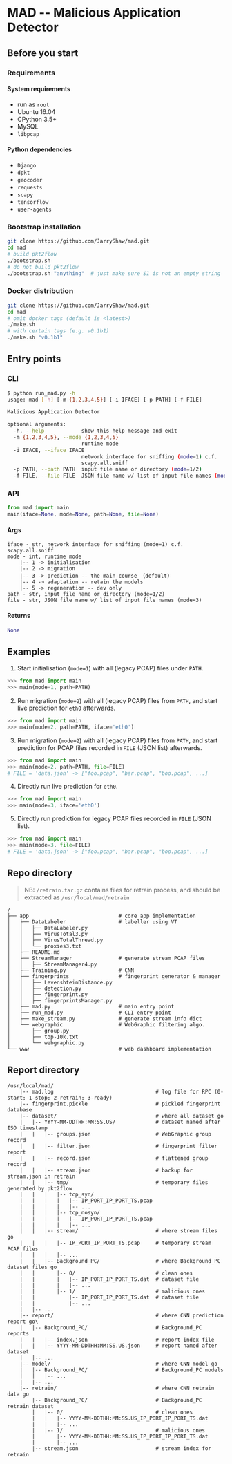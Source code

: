 # MAD -- Malicious Application Detector

## Before you start

### Requirements

#### System requirements

- run as `root`
- Ubuntu 16.04
- CPython 3.5+
- MySQL
- `libpcap`

#### Python dependencies

- `Django`
- `dpkt`
- `geocoder`
- `requests`
- `scapy`
- `tensorflow`
- `user-agents`

### Bootstrap installation

```bash
git clone https://github.com/JarryShaw/mad.git
cd mad
# build pkt2flow
./bootstrap.sh
# do not build pkt2flow
./bootstrap.sh "anything"  # just make sure $1 is not an empty string
```

### Docker distribution

```bash
git clone https://github.com/JarryShaw/mad.git
cd mad
# omit docker tags (default is <latest>)
./make.sh
# with certain tags (e.g. v0.1b1)
./make.sh "v0.1b1"
```

## Entry points

### CLI

```bash
$ python run_mad.py -h
usage: mad [-h] [-m {1,2,3,4,5}] [-i IFACE] [-p PATH] [-f FILE]

Malicious Application Detector

optional arguments:
  -h, --help            show this help message and exit
  -m {1,2,3,4,5}, --mode {1,2,3,4,5}
                        runtime mode
  -i IFACE, --iface IFACE
                        network interface for sniffing (mode=1) c.f.
                        scapy.all.sniff
  -p PATH, --path PATH  input file name or directory (mode=1/2)
  -f FILE, --file FILE  JSON file name w/ list of input file names (mode=3)
```

### API

```python
from mad import main
main(iface=None, mode=None, path=None, file=None)
```

#### Args

```text
iface - str, network interface for sniffing (mode=1) c.f. scapy.all.sniff
mode - int, runtime mode
    |-- 1 -> initialisation
    |-- 2 -> migration
    |-- 3 -> prediction -- the main course （default)
    |-- 4 -> adaptation -- retain the models
    |-- 5 -> regeneration -- dev only
path - str, input file name or directory (mode=1/2)
file - str, JSON file name w/ list of input file names (mode=3)
```

#### Returns

```python
None
```

## Examples

1. Start initialisation (`mode=1`) with all (legacy PCAP) files under `PATH`.

````python
>>> from mad import main
>>> main(mode=1, path=PATH)
````

2. Run migration (`mode=2`) with all (legacy PCAP) files from `PATH`, and start live prediction for `eth0` afterwards.

```python
>>> from mad import main
>>> main(mode=2, path=PATH, iface='eth0')
```

3. Run migration (`mode=2`) with all (legacy PCAP) files from `PATH`, and start prediction for PCAP files recorded in `FILE` (JSON list) afterwards.

```python
>>> from mad import main
>>> main(mode=2, path=PATH, file=FILE)
# FILE = 'data.json' -> ["foo.pcap", "bar.pcap", "boo.pcap", ...]
```

4. Directly run live prediction for `eth0`.

```python
>>> from mad import main
>>> main(mode=3, iface='eth0')
```

5. Directly run prediction for legacy PCAP files recorded in `FILE` (JSON list).

```python
>>> from mad import main
>>> main(mode=3, file=FILE)
# FILE = 'data.json' -> ["foo.pcap", "bar.pcap", "boo.pcap", ...]
```

## Repo directory

 > NB: `/retrain.tar.gz` contains files for retrain process, and should be extracted as `/usr/local/mad/retrain`

```text
/
├── app                             # core app implementation
│   ├── DataLabeler                 # labeller using VT
│   │   ├── DataLabeler.py
│   │   ├── VirusTotal3.py
│   │   ├── VirusTotalThread.py
│   │   └── proxies3.txt
│   ├── README.md
│   ├── StreamManager               # generate stream PCAP files
│   │   ├── StreamManager4.py
│   ├── Training.py                 # CNN
│   ├── fingerprints                # fingerprint generator & manager
│   │   ├── LevenshteinDistance.py
│   │   ├── detection.py
│   │   ├── fingerprint.py
│   │   ├── fingerprintsManager.py
│   ├── mad.py                      # main entry point
│   ├── run_mad.py                  # CLI entry point
│   ├── make_stream.py              # generate stream info dict
│   └── webgraphic                  # WebGraphic filtering algo.
│       ├── group.py
│       ├── top-10k.txt
│       └── webgraphic.py
└── www                             # web dashboard implementation
```

## Report directory

```text
/usr/local/mad/
    |-- mad.log                                 # log file for RPC (0-start; 1-stop; 2-retrain; 3-ready)
    |-- fingerprint.pickle                      # pickled fingerprint database
    |-- dataset/                                # where all dataset go
    |   |-- YYYY-MM-DDTHH:MM:SS.US/             # dataset named after ISO timestamp
    |   |   |-- groups.json                     # WebGraphic group record
    |   |   |-- filter.json                     # fingerprint filter report
    |   |   |-- record.json                     # flattened group record
    |   |   |-- stream.json                     # backup for stream.json in retrain
    |   |   |-- tmp/                            # temporary files generated by pkt2flow
    |   |   |   |-- tcp_syn/
    |   |   |   |   |-- IP_PORT_IP_PORT_TS.pcap
    |   |   |   |   |-- ...
    |   |   |   |-- tcp_nosyn/
    |   |   |   |   |-- IP_PORT_IP_PORT_TS.pcap
    |   |   |   |   |-- ...
    |   |   |-- stream/                         # where stream files go
    |   |   |   |-- IP_PORT_IP_PORT_TS.pcap     # temporary stream PCAP files
    |   |   |   |-- ...
    |   |   |-- Background_PC/                  # where Background_PC dataset files go
    |   |       |-- 0/                          # clean ones
    |   |       |   |-- IP_PORT_IP_PORT_TS.dat  # dataset file
    |   |       |   |-- ...
    |   |       |-- 1/                          # malicious ones
    |   |           |-- IP_PORT_IP_PORT_TS.dat  # dataset file
    |   |           |-- ...
    |   |-- ...
    |-- report/                                 # where CNN prediction report go\
    |   |-- Background_PC/                      # Background_PC reports
    |   |   |-- index.json                      # report index file
    |   |   |-- YYYY-MM-DDTHH:MM:SS.US.json     # report named after dataset
    |   |-- ...
    |-- model/                                  # where CNN model go
    |   |-- Background_PC/                      # Background_PC models
    |   |   |-- ...
    |   |-- ...
    |-- retrain/                                # where CNN retrain data go
        |-- Background_PC/                      # Background_PC retrain dataset
        |   |-- 0/                              # clean ones
        |   |   |-- YYYY-MM-DDTHH:MM:SS.US_IP_PORT_IP_PORT_TS.dat
        |   |   |-- ...
        |   |-- 1/                              # malicious ones
        |       |-- YYYY-MM-DDTHH:MM:SS.US_IP_PORT_IP_PORT_TS.dat
        |       |-- ...
        |-- stream.json                         # stream index for retrain
```
